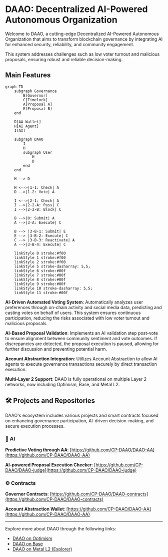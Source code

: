 # DAAO: Decentralized AI-Powered Autonomous Organization

Welcome to DAAO, a cutting-edge Decentralized AI-Powered Autonomous Organization that aims to transform blockchain governance by integrating AI for enhanced security, reliability, and community engagement.

This system addresses challenges such as low voter turnout and malicious proposals, ensuring robust and reliable decision-making.


## Main Features

```mermaid
graph TD
    subgraph Governance
        B[Governor]
        C[Timelock]
        A[Proposal A]
        E[Proposal B]
    end

    D[AA Wallet]
    H[AI Agent]
    I[AI]

    subgraph DAAO
        I
        H    
        subgraph User
            H
            D
        end
    end

    H --> D

    H <-->|1-1: Check| A
    D -->|1-2: Vote| A

    I <-->|2-1: Check| A
    I -->|2-2-A: Pass| C
    I -->|2-2-B: Block| C

    B -->|0: Submit| A
    A -->|3-A: Execute| C

    B --> |3-B-1: Submit| E
    E --> |3-B-2: Execute| C
    C --> |3-B-3: Reactivate| A
    A -->|3-B-4: Execute| C

    linkStyle 0 stroke:#f00
    linkStyle 1 stroke:#f00
    linkStyle 2 stroke:#f00
    linkStyle 5 stroke-dasharray: 5,5;
    linkStyle 6 stroke:#00f
    linkStyle 7 stroke:#00f
    linkStyle 8 stroke:#00f
    linkStyle 9 stroke:#00f
    linkStyle 10 stroke-dasharray: 5,5;
    linkStyle 11 stroke:#00f
```

**AI-Driven Automated Voting System**: Automatically analyzes user preferences through on-chain activity and social media data, predicting and casting votes on behalf of users. This system ensures continuous participation, reducing the risks associated with low voter turnout and malicious proposals.

**AI-Based Proposal Validation**: Implements an AI validation step post-vote to ensure alignment between community sentiment and vote outcomes. If discrepancies are detected, the proposal execution is paused, allowing for further discussion and preventing potential harm.

**Account Abstraction Integration**: Utilizes Account Abstraction to allow AI agents to execute governance transactions securely by direct transaction execution.

**Multi-Layer 2 Support**: DAAO is fully operational on multiple Layer 2 networks, now including Optimism, Base, and Metal L2.


## 🛠 Projects and Repositories

DAAO's ecosystem includes various projects and smart contracts focused on enhancing governance participation, AI-driven decision-making, and secure execution processes.


### 🤖 AI

**Predictive Voting through AA**: [https://github.com/CP-DAAO/DAAO-AA](https://github.com/CP-DAAO/DAAO-AA)

**AI-powered Proposal Execution Checker**: [https://github.com/CP-DAAO/DAAO-judge](https://github.com/CP-DAAO/DAAO-judge)


### ⚙️ Contracts

**Governor Contracts**: [https://github.com/CP-DAAO/DAAO-contracts](https://github.com/CP-DAAO/DAAO-contracts)

**Account Abstraction Wallet**: [https://github.com/CP-DAAO/DAAO-AA](https://github.com/CP-DAAO/DAAO-AA)


---


Explore more about DAAO through the following links:
- [DAAO on Optimism](https://www.tally.xyz/gov/daao-op)
- [DAAO on Base](https://www.tally.xyz/gov/daao-base)
- [DAAO on Metal L2 (Explorer)](https://testnet.explorer.metall2.com/address/0xAb563D95Aeb44aA2aa4FD49Bb7915E7C55CdEeB9)
